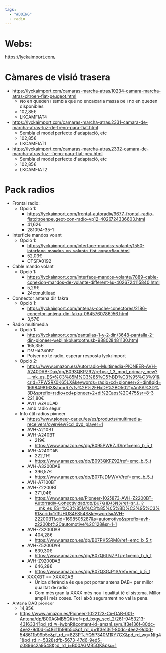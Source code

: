 ```yaml
---
tags:
  - "#DOING"
  - radio
---
```

# Webs:
https://lyckaimport.com/

# Càmares de visió trasera

- https://lyckaimport.com/camaras-marcha-atras/10234-camara-marcha-atras-citroen-fiat-peugeot.html
	- No en queden i sembla que no encaixaria massa bé i no en queden disponibles
	- 102,85€
	- LKCAMFIAT4
- https://lyckaimport.com/camaras-marcha-atras/2331-camara-de-marcha-atras-luz-de-freno-para-fiat.html
	- Sembla el model perfecte d'adaptació, etc
	- 102,85€
	- LKCAMFIAT1
- https://lyckaimport.com/camaras-marcha-atras/2332-camara-de-marcha-atras-luz--freno-para-fiat-peu.html
	- Sembla el model perfecte d'adaptació, etc
	- 102,85€
	- LKCAMFIAT2

# Pack radios
- Frontal radio:
	- Opció 1:
		- https://lyckaimport.com/frontal-autoradio/9677-frontal-radio-fiatcitroenpeugeot-con-radio-vp12-4026724336603.html
		- 41,62€
		- 281094-35-1
- Interficie mandos volant
	- Opció 1:
		- https://lyckaimport.com/interface-mandos-volante/1550-interface-mandos-en-volante-fiat-especifico.html
		- 52,03€
		- CTSFA0192
- Cable mando volant
	- Opció 1:
		- https://lyckaimport.com/interface-mandos-volante/7889-cable-conexion-mandos-de-volante-different-hu-4026724115840.html
		- 5,29€
		- 24ctmultilead
- Connector antena din fakra
	- Opció 1:
		- https://lyckaimport.com/antenas-coche-conectores/2186-conector-antena-din-fakra-0645760786056.html
		- 3,57€
- Radio multimedia
	- Opció 1:
		- https://lyckaimport.com/pantallas-1-y-2-din/3648-pantalla-2-din-pioneer-weblinkbluetoothusb-988028481130.html
		- 165,35€
		- DMHA240BT
		- Potser no té radio, esperar resposta lyckaimport
	- Opció 2:
		- https://www.amazon.es/Autorradio-Multimedia-PIONEER-AVH-A240DAB-Dab/dp/B093QKPZ92/ref=sr_1_3_mod_primary_new?__mk_es_ES=%C3%85M%C3%85%C5%BD%C3%95%C3%91&crid=7PWSRX0K65LX&keywords=radio+cd+pioneer+2+din&qid=1698498163&sbo=RZvfv%2F%2FHxDF%2BO5021pAnSA%3D%3D&sprefix=radio+cd+pioneer+2+di%2Caps%2C475&sr=8-3
		- 221,80€
		- AVH-A240DAB
		- amb radio segur
	- Info útil ràdios pioneer
		- https://www.pioneer-car.eu/es/es/products/multimedia-receivers/overview?cd_dvd_player=1
		- AVH-A210BT
		- AVH-A240BT
			- 219€
			- https://www.amazon.es/dp/B095PWHZJD/ref=emc_b_5_t
		- AVH-A240DAB
			- 222,11€
			- https://www.amazon.es/dp/B093QKPZ92/ref=emc_b_5_t
		- AVH-A3200DAB
			- 396,57€
			- https://www.amazon.es/dp/B07PJDMWVV/ref=emc_b_5_t
		- AVH-A7100BT
		- AVH-Z2200BT
			- 371,04€
			- https://www.amazon.es/Pioneer-1025873-AVH-Z2200BT-Autorradio-Conectividad/dp/B07Q1DJ3N3/ref=sr_1_1?__mk_es_ES=%C3%85M%C3%85%C5%BD%C3%95%C3%91&crid=173UHUS4FS54S&keywords=AVH-Z2200BT&qid=1698505287&s=automotive&sprefix=avh-z2200bt%2Cautomotive%2C128&sr=1-1
		- AVH-Z3200DAB
			- 404,28€
			- https://www.amazon.es/dp/B07PK5SRM8/ref=emc_b_5_t
		- AVH-Z5200DAB
			- 639,30€
			- https://www.amazon.es/dp/B07Q6LMZPT/ref=emc_b_5_t
		- AVH-Z9200DAB
			- 646,28€
			- https://www.amazon.es/dp/B07Q3GJP1S/ref=emc_b_5_t
		- XXXXBT == XXXXDAB
			- Única diferència és que pot portar antena DAB+ per millor qualitat de radio
			- Com més gran la XXXX més nou i qualitat té el sistema. Millor ampli i més coses. Tot i això segurament no val la pena.
- Antena DAB pioneer
	- 14,85€
	- https://www.amazon.es/Pioneer-1022123-CA-DAB-001-Antena/dp/B00AGMB5QK/ref=pd_bxgy_sccl_2/261-9453213-4316334?pd_rd_w=iwbnR&content-id=amzn1.sym.1f3e136f-80dc-4ee2-9d0d-548611b99b5c&pf_rd_p=1f3e136f-80dc-4ee2-9d0d-548611b99b5c&pf_rd_r=823PTJYQ5P340M1RY7GX&pd_rd_wg=Nfg41&pd_rd_r=5328adfb-5673-47d6-9ed5-c0896c2a9548&pd_rd_i=B00AGMB5QK&psc=1
